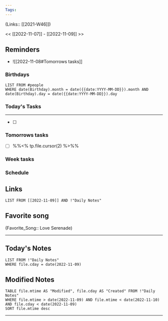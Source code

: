 ```yaml
---
Tags:
---
```

(Links:: [[2021-W46]])

<< [[2022-11-07]] - [[2022-11-09]] >>
## Reminders
- ![[2022-11-08#Tomorrows tasks]]
### Birthdays
```dataview
LIST FROM #people 
WHERE date(Birthday).month = date({{date:YYYY-MM-DD}}).month AND date(Birthday).day = date({{date:YYYY-MM-DD}}).day

```
### Today's Tasks
---
- [ ] 



### Tomorrows tasks
- [ ] %%<% tp.file.cursor(2) %>%%
### Week tasks
### Schedule

## Links
```dataview
LIST FROM [[2022-11-09]] AND !"Daily Notes"
```
## Favorite song
(Favorite_Song:: Love Serenade)
___
## Today's Notes
```dataview
LIST FROM !"Daily Notes"
WHERE file.cday = date(2022-11-09)
```
## Modified Notes
```dataview
TABLE file.mtime AS "Modified", file.cday AS "Created" FROM !"Daily Notes" 
WHERE file.mtime > date(2022-11-09) AND file.mtime < date(2022-11-10) AND file.cday < date(2022-11-09)
SORT file.mtime desc
```
___
